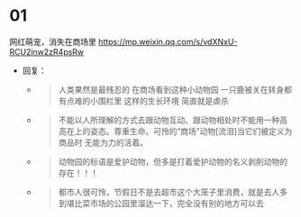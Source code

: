 
# 01

网红萌宠，消失在商场里 https://mp.weixin.qq.com/s/vdXNxU-RCU2inw2zR4psRw
- 回复：
  * > 人类果然是最残忍的 在商场看到这种小动物园 一只鹿被关在转身都有点难的小围栏里 这样的生长环境 简直就是虐杀
  * > 不能以人所理解的方式去跟动物互动。跟动物相处时不能用一种高高在上的姿态。尊重生命。可怜的“商场”动物[流泪]当它们被定义为商品时 无能为力的活着。
  * > 动物园的标语是爱护动物，但多是打着爱护动物的名义剥削动物的存在！！！
  * > 都市人很可怜，节假日不是去超市这个大笼子里消费，就是去人多到堪比菜市场的公园里溜达一下，完全没有别的地方可以去
